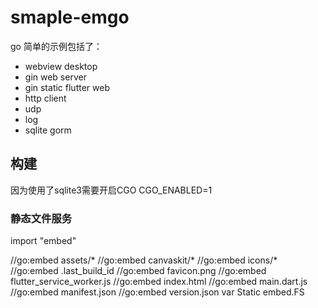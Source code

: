# smaple-emgo
go 简单的示例包括了：
- webview desktop
- gin web server
- gin static flutter web 
- http client
- udp 
- log
- sqlite gorm

## 构建

因为使用了sqlite3需要开启CGO CGO_ENABLED=1

### 静态文件服务
import "embed"

//go:embed assets/*
//go:embed canvaskit/*
//go:embed icons/*
//go:embed .last_build_id
//go:embed favicon.png
//go:embed flutter_service_worker.js
//go:embed index.html
//go:embed main.dart.js
//go:embed manifest.json
//go:embed version.json
var Static embed.FS

